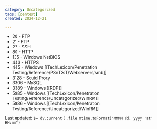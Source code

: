 ```yaml
---
category: Uncategorized
tags: [pentest]
created: 2024-12-21

---
```

- 20 - FTP
- 21 - FTP
- 22 - SSH
- 80 - HTTP
- 135 - Windows NetBIOS
- 443 - HTTPS
- 445 - Windows [[TechLexicon/Penetration Testing/Reference/P3nT3sT/Webservers/smb]]
- 3128 - Squid Proxy
-  3306 - MySQL
- 3389 - Windows [[RDP]]
- 5985 - Windows [[TechLexicon/Penetration Testing/Reference/Uncategorized/WinRM]]
- 5986 - Windows [[TechLexicon/Penetration Testing/Reference/Uncategorized/WinRM]]


Last updated: `$= dv.current().file.mtime.toFormat("MMMM dd, yyyy 'at' HH:mm")`
